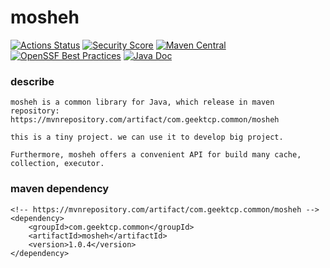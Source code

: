 mosheh
==========
[![Actions Status](https://github.com/geektcp/mosheh/actions/workflows/maven.yml/badge.svg)](https://github.com/geektcp/mosheh/actions)
[![Security Score](https://snyk.io/test/github/geektcp/mosheh/badge.svg)](https://snyk.io/test/github/geektcp/mosheh)
[![Maven Central](https://maven-badges.herokuapp.com/maven-central/com.geektcp.common/mosheh/badge.svg#)](https://mvnrepository.com/artifact/com.geektcp.common/mosheh)
[![OpenSSF Best Practices](https://bestpractices.coreinfrastructure.org/projects/7038/badge)](https://bestpractices.coreinfrastructure.org/projects/7038)
[![Java Doc](https://img.shields.io/badge/javadoc-6.0.5-brightgreen.svg)](https://javadoc.io/doc/com.geektcp.common/mosheh/latest/index.html)

### describe
```
mosheh is a common library for Java, which release in maven repository:
https://mvnrepository.com/artifact/com.geektcp.common/mosheh

this is a tiny project. we can use it to develop big project.

Furthermore, mosheh offers a convenient API for build many cache, collection, executor.
```

### maven dependency
```
<!-- https://mvnrepository.com/artifact/com.geektcp.common/mosheh -->
<dependency>
    <groupId>com.geektcp.common</groupId>
    <artifactId>mosheh</artifactId>
    <version>1.0.4</version>
</dependency>
```





